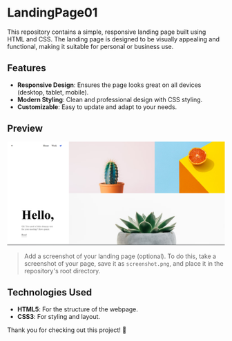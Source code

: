 # LandingPage01


This repository contains a simple, responsive landing page built using HTML and CSS. The landing page is designed to be visually appealing and functional, making it suitable for personal or business use.

## Features

- **Responsive Design**: Ensures the page looks great on all devices (desktop, tablet, mobile).
- **Modern Styling**: Clean and professional design with CSS styling.
- **Customizable**: Easy to update and adapt to your needs.

## Preview

![Landing Page Screenshot](https://github.com/Khushi-Yadav-06/LandingPage01/blob/main/Landing%20Page/sc.png?raw=true)

> Add a screenshot of your landing page (optional). To do this, take a screenshot of your page, save it as `screenshot.png`, and place it in the repository's root directory.

## Technologies Used

- **HTML5**: For the structure of the webpage.
- **CSS3**: For styling and layout.

   
Thank you for checking out this project! 🌟
